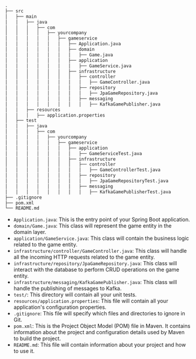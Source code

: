```markdown
.
├── src
│   ├── main
│   │   ├── java
│   │   │   ├── com
│   │   │   │   ├── yourcompany
│   │   │   │   │   ├── gameservice
│   │   │   │   │   │   ├── Application.java
│   │   │   │   │   │   ├── domain
│   │   │   │   │   │   │   ├── Game.java
│   │   │   │   │   │   ├── application
│   │   │   │   │   │   │   ├── GameService.java
│   │   │   │   │   │   ├── infrastructure
│   │   │   │   │   │   │   ├── controller
│   │   │   │   │   │   │   │   ├── GameController.java
│   │   │   │   │   │   │   ├── repository
│   │   │   │   │   │   │   │   ├── JpaGameRepository.java
│   │   │   │   │   │   │   ├── messaging
│   │   │   │   │   │   │   │   ├── KafkaGamePublisher.java
│   │   ├── resources
│   │   │   ├── application.properties
│   ├── test
│   │   ├── java
│   │   │   ├── com
│   │   │   │   ├── yourcompany
│   │   │   │   │   ├── gameservice
│   │   │   │   │   │   ├── application
│   │   │   │   │   │   │   ├── GameServiceTest.java
│   │   │   │   │   │   ├── infrastructure
│   │   │   │   │   │   │   ├── controller
│   │   │   │   │   │   │   │   ├── GameControllerTest.java
│   │   │   │   │   │   │   ├── repository
│   │   │   │   │   │   │   │   ├── JpaGameRepositoryTest.java
│   │   │   │   │   │   │   ├── messaging
│   │   │   │   │   │   │   │   ├── KafkaGamePublisherTest.java
├── .gitignore
├── pom.xml
└── README.md
```

- `Application.java`: This is the entry point of your Spring Boot application.
- `domain/Game.java`: This class will represent the game entity in the domain layer.
- `application/GameService.java`: This class will contain the business logic related to the game entity.
- `infrastructure/controller/GameController.java`: This class will handle all the incoming HTTP requests related to the game entity.
- `infrastructure/repository/JpaGameRepository.java`: This class will interact with the database to perform CRUD operations on the game entity.
- `infrastructure/messaging/KafkaGamePublisher.java`: This class will handle the publishing of messages to Kafka.
- `test/`: This directory will contain all your unit tests.
- `resources/application.properties`: This file will contain all your application's configuration properties.
- `.gitignore`: This file will specify which files and directories to ignore in Git.
- `pom.xml`: This is the Project Object Model (POM) file in Maven. It contains information about the project and configuration details used by Maven to build the project.
- `README.md`: This file will contain information about your project and how to use it.